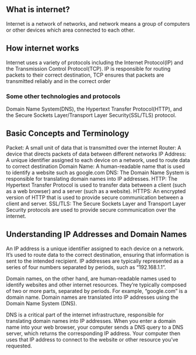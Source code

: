 ## What is internet?

Internet is a network of networks, and network means a group of computers or other devices which area connected to each other.

## How internet works
Internet uses a variety of protocols including the Internet Protocol(IP) and the Transmission Control Protocol(TCP).
IP is responsible for routing packets to their correct destination,
TCP ensures that packets are transmitted reliably and in the correct order

### Some other technologies and protocols
Domain Name System(DNS), the Hypertext Transfer Protocol(HTTP), and the Secure Sockets Layer/Transport Layer Security(SSL/TLS) protocol.

## Basic Concepts and Terminology

Packet: A small unit of data that is transmitted over the internet
Router: A device that directs packets of data between different networks
IP Address: A unique identifier assigned to each device on a network, used to route data to correct destination
Domain Name: A human-readable name that is used to identify a website such as google.com
DNS: The Domain Name System is responsible for translating domain names into IP addresses.
HTTP: The Hypertext Transfer Protocol is used to transfer data between a client (such as a web browser) and a server (such as a website).
HTTPS: An encrypted version of HTTP that is used to provide secure communication between a client and server.
SSL/TLS: The Secure Sockets Layer and Transport Layer Security protocols are used to provide secure communication over the internet.

## Understanding IP Addresses and Domain Names

An IP address is a unique identifier assigned to each device on a network. It’s used to route data to the correct destination, ensuring that information is sent to the intended recipient. IP addresses are typically represented as a series of four numbers separated by periods, such as “192.168.1.1”.

Domain names, on the other hand, are human-readable names used to identify websites and other internet resources. They’re typically composed of two or more parts, separated by periods. For example, “google.com” is a domain name. Domain names are translated into IP addresses using the Domain Name System (DNS).

DNS is a critical part of the internet infrastructure, responsible for translating domain names into IP addresses. When you enter a domain name into your web browser, your computer sends a DNS query to a DNS server, which returns the corresponding IP address. Your computer then uses that IP address to connect to the website or other resource you’ve requested.
